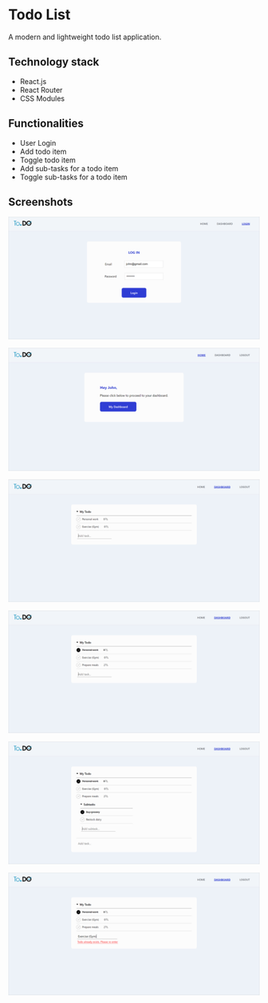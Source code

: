 # Todo List

A modern and lightweight todo list application.

## Technology stack

- React.js
- React Router
- CSS Modules

## Functionalities

- User Login
- Add todo item
- Toggle todo item
- Add sub-tasks for a todo item
- Toggle sub-tasks for a todo item

## Screenshots

![Image-1](./src/assets/project-screenshots/image-1.png)

![Image-2](./src/assets/project-screenshots/image-2.png)

![Image-3](./src/assets/project-screenshots/image-3.png)

![Image-4](./src/assets/project-screenshots/image-4.png)

![Image-5](./src/assets/project-screenshots/image-5.png)

![Image-6](./src/assets/project-screenshots/image-6.png)
